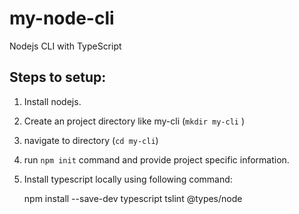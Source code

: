 # my-node-cli
Nodejs CLI with TypeScript

## Steps to setup:
1. Install nodejs.
2. Create an project directory like my-cli (`mkdir my-cli` )
3. navigate to directory (`cd my-cli`)
4. run `npm init` command and provide project specific information.
5. Install typescript locally using following command:
   
   npm install --save-dev typescript tslint @types/node
